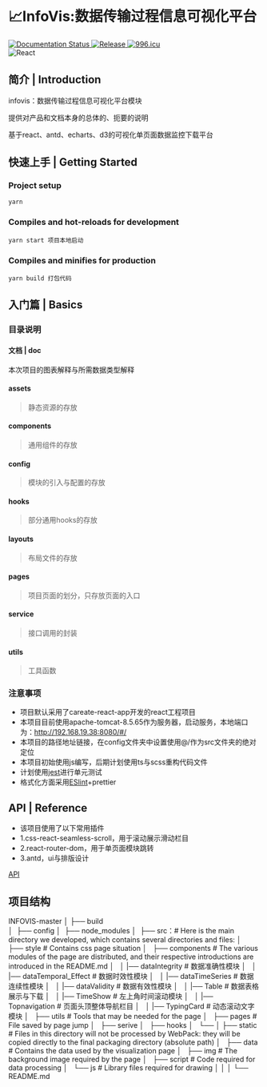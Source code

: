# 📈InfoVis:数据传输过程信息可视化平台

[![Documentation Status](https://img.shields.io/badge/docs-latest-brightgreen.svg?style=flat)	]()
[![Release](https://img.shields.io/badge/realease-latest-brightgreen.svg)	]()
[![996.icu](https://img.shields.io/badge/link-996.icu-red.svg)](https://996.icu)	
![React](https://img.shields.io/badge/React-17.x.x-blue.svg)

## 简介 | Introduction

infovis：数据传输过程信息可视化平台模块

提供对产品和文档本身的总体的、扼要的说明

基于react、antd、echarts、d3的可视化单页面数据监控下载平台

## 快速上手 | Getting Started

### Project setup

```
yarn
```

### Compiles and hot-reloads for development

```
yarn start 项目本地启动
```

### Compiles and minifies for production

```
yarn build 打包代码
```


## 入门篇 | Basics

### 目录说明

#### 文档 | doc

本次项目的图表解释与所需数据类型解释

#### assets
> 静态资源的存放
#### components
> 通用组件的存放
#### config
> 模块的引入与配置的存放
#### hooks
> 部分通用hooks的存放
#### layouts
> 布局文件的存放
#### pages
> 项目页面的划分，只存放页面的入口
#### service
> 接口调用的封装
#### utils
> 工具函数


### 注意事项

- 项目默认采用了careate-react-app开发的react工程项目
- 本项目目前使用apache-tomcat-8.5.65作为服务器，启动服务，本地端口为：http://192.168.19.38:8080/#/
- 本项目的路径地址链接，在config文件夹中设置使用@/作为src文件夹的绝对定位
- 本项目初始使用js编写，后期计划使用ts与scss重构代码文件
- 计划使用[jest](https://github.com/facebook/jest)进行单元测试
- 格式化方面采用[ESlint](https://github.com/eslint/eslint)+prettier


## API | Reference

- 该项目使用了以下常用插件
- 1.css-react-seamless-scroll，用于滚动展示滑动栏目
- 2.react-router-dom，用于单页面模块跳转
- 3.antd，ui与排版设计

[API](./docs/API.md)


## 项目结构

INFOVIS-master
│
├── build  
│ 
├── config 
│ 
├── node_modules
│ 
├── src：# Here is the main directory we developed, which contains several directories and files:
│   ├── style  # Contains css page situation
│   ├── components # The various modules of the page are distributed, and their respective introductions are introduced in the README.md
│   │    |──  dataIntegrity # 数据准确性模块
│   │    |──  dataTemporal_Effect # 数据时效性模块
│   │    |──  dataTimeSeries # 数据连续性模块
│   │    |──  dataValidity # 数据有效性模块
│   │    |──  Table # 数据表格展示与下载
│   │    |──  TimeShow # 左上角时间滚动模块
│   │    |──  Topnavigation # 页面头顶整体导航栏目
│   │    |──  TypingCard # 动态滚动文字模块
│   ├── utils # Tools that may be needed for the page
│   ├── pages # File saved by page jump
│   ├── serive 
│   ├── hooks
│   └── 
│
├── static # Files in this directory will not be processed by WebPack: they will be copied directly to the final packaging directory (absolute path)
│   ├── data  # Contains the data used by the visualization page
│   ├── img # The background image required by the page
│   ├── script # Code required for data processing
│   └── js # Library files required for drawing
│
│
│
└── README.md 
